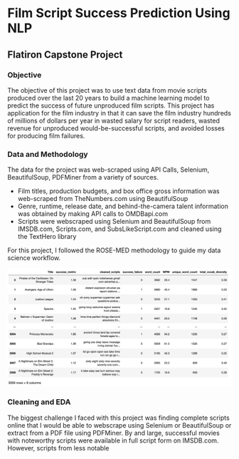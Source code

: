# Film Script Success Prediction Using NLP
## Flatiron Capstone Project

### Objective

The objective of this project was to use text data from movie scripts produced over the last 20 years to build a machine learning model to predict the success of future unproduced film scripts. This project has application for the film industry in that it can save the film industry hundreds of millions of dollars per year in wasted salary for script readers, wasted revenue for unproduced would-be-successful scripts, and avoided losses for producing film failures. 

### Data and Methodology

The data for the project was web-scraped using API Calls, Selenium, BeautifulSoup, PDFMiner from a variety of sources. 

- Film titles, production budgets, and box office gross information was web-scraped from TheNumbers.com using BeautifulSoup
- Genre, runtime, release date, and behind-the-camera talent information was obtained by making API calls to OMDBapi.com
- Scripts were webscraped using Selenium and BeautifulSoup from IMSDB.com, Scripts.com, and SubsLikeScript.com and cleaned using the TextHero library

For this project, I followed the ROSE-MED methodology to guide my data science workflow. 

<img src='/figures/df.png' />

### Cleaning and EDA

The biggest challenge I faced with this project was finding complete scripts online that I would be able to webscrape using Selenium or BeautifulSoup or extract from a PDF file using PDFMiner. By and large, successful movies with noteworthy scripts were available in full script form on IMSDB.com. However, scripts from less notable 